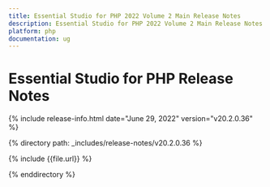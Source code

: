 ```yaml
---
title: Essential Studio for PHP 2022 Volume 2 Main Release Notes  
description: Essential Studio for PHP 2022 Volume 2 Main Release Notes  
platform: php
documentation: ug
---
```


# Essential Studio for PHP  Release Notes  

{% include release-info.html date="June 29, 2022"  version="v20.2.0.36" %} 

{% directory path: _includes/release-notes/v20.2.0.36 %}

{% include {{file.url}} %}

{% enddirectory %}